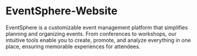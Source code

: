 # EventSphere-Website
EventSphere is a customizable event management platform that simplifies planning and organizing events. From conferences to workshops, our intuitive tools enable you to create, promote, and analyze everything in one place, ensuring memorable experiences for attendees.
